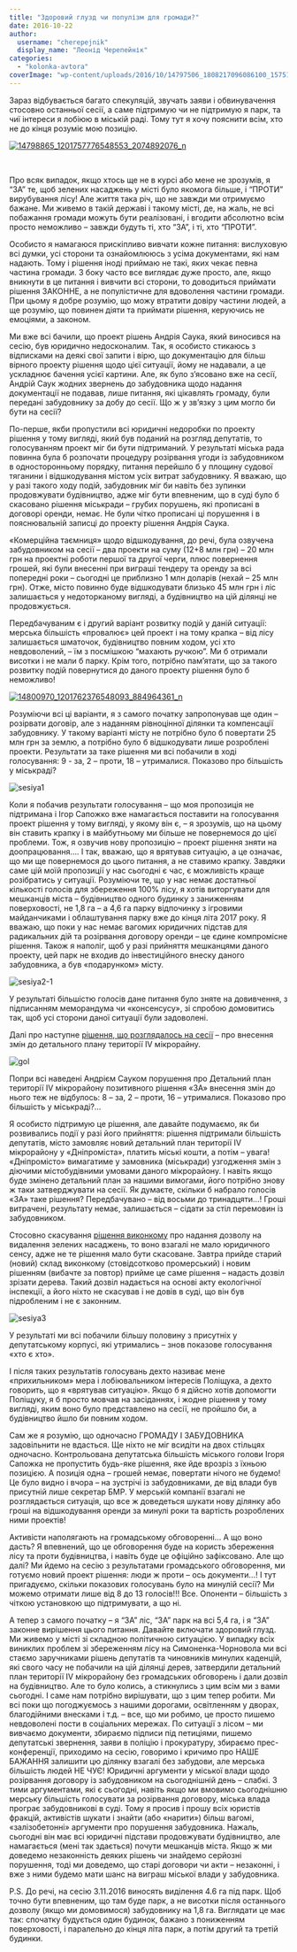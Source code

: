 ```yaml
---
title: "Здоровий глузд чи популізм для громади?"
date: 2016-10-22
author: 
  username: "cherepejnik"
  display_name: "Леонід Черепейнік"
categories: 
  - "kolonka-avtora"
coverImage: "wp-content/uploads/2016/10/14797506_1808217096086100_1575152901_n.jpg"
---
```


Зараз відбувається багато спекуляцій, звучать заяви і обвинувачення стосовно останньої сесії, а саме підтримую чи не підтримую я парк, та чиї інтереси я лобіюю в міській раді. Тому тут я хочу пояснити всім, хто не до кінця розуміє мою позицію.

[![14798865_1201757776548553_2074892076_n](https://mpz.brovary.org/wp-content/uploads/2016/10/14798865_1201757776548553_2074892076_n.jpg)](https://mpz.brovary.org/wp-content/uploads/2016/10/14798865_1201757776548553_2074892076_n.jpg)

 

Про всяк випадок, якщо хтось ще не в курсі або мене не зрозумів, я “ЗА” те, щоб зелених насаджень у місті було якомога більше, і “ПРОТИ” вирубування лісу! Але життя така річ, що не завжди ми отримуємо бажане. Ми живемо в такій державі і такому місті, де, на жаль, не всі побажання громади можуть бути реалізовані, і вгодити абсолютно всім просто неможливо – завжди будуть ті, хто “ЗА”, і ті, хто “ПРОТИ”.

Особисто я намагаюся прискіпливо вивчати кожне питання: вислуховую всі думки, усі сторони та ознайомлююсь з усіма документами, які нам надають. Тому і рішення іноді приймаю не такі, яких чекає певна частина громади. З боку часто все виглядає дуже просто, але, якщо вникнути в це питання і вивчити всі сторони, то доводиться приймати рішення ЗАКОННЕ, а не популістичне для вдоволення частини громади. При цьому я добре розумію, що можу втратити довіру частини людей, а ще розумію, що повинен діяти та приймати рішення, керуючись не емоціями, а законом.

Ми вже всі бачили, що проект рішень Андрія Саука, який виносився на сесію, був юридично недосконалим. Так, я особисто стикаюсь з відписками на деякі свої запити і вірю, що документацію для більш вірного проекту рішення щодо цієї ситуації, йому не надавали, а це ускладнює бачення усієї картини. Але, як було з’ясовано вже на сесії, Андрій Саук жодних звернень до забудовника щодо надання документації не подавав, лише питання, які цікавлять громаду, були передані забудовнику за добу до сесії. Що ж у зв’язку з цим могло би бути на сесії?

По-перше, якби пропустили всі юридичні недоробки по проекту рішення у тому вигляді, який був поданий на розгляд депутатів, то голосуванням проект міг би бути підтриманий. У результаті міська рада повинна була б розпочати процедуру розірвання угоди із забудовником в односторонньому порядку, питання перейшло б у площину судової тяганини і відшкодування містом усіх витрат забудовнику. Я вважаю, що у разі такого ходу подій, забудовник міг би навіть без зупинки продовжувати будівництво, адже міг бути впевненим, що в суді було б скасовано рішення міськради – грубих порушень, які прописані в договорі оренди, немає. Не були чітко прописані ці порушення і в пояснювальній записці до проекту рішення Андрія Саука.

«Комерційна таємниця» щодо відшкодування, до речі, була озвучена забудовником на сесії – два проекти на суму (12+8 млн грн) – 20 млн грн на проектні роботи першої та другої черги, плюс повернення грошей, які були внесенні при виграші тендеру та оренду за всі попередні роки – сьогодні це приблизно 1 млн доларів (нехай – 25 млн грн). Отже, місто повинно буде відшкодувати близько 45 млн грн і ліс залишається у недоторканому вигляді, а будівництво на цій ділянці не продовжується.

Передбачуваним є і другий варіант розвитку подій у даній ситуації: мерська більшість «провалює» цей проект і на тому крапка – від лісу залишається шматочок, будівництво повним ходом, усі хто невдоволений, – їм з посмішкою “махають ручкою”. Ми б отримали висотки і не мали б парку. Крім того, потрібно пам’ятати, що за такого розвитку подій повернутися до даного проекту рішення було б неможливо!

[![14800970_1201762376548093_884964361_n](https://mpz.brovary.org/wp-content/uploads/2016/10/14800970_1201762376548093_884964361_n.jpg)](https://mpz.brovary.org/wp-content/uploads/2016/10/14800970_1201762376548093_884964361_n.jpg)

Розуміючи всі ці варіанти, я з самого початку запропонував ще один – розірвати договір, але з наданням рівноцінної ділянки та компенсації забудовнику. У такому варіанті місту не потрібно було б повертати 25 млн грн за землю, а потрібно було б відшкодувати лише розроблені проекти. Результати за таке рішення ми всі побачили в ході голосування: 9 - за, 2 – проти, 18 – утрималися. Показово про більшість у міськраді?

![sesiya1](https://mpz.brovary.org/wp-content/uploads/2016/10/sesiya1-1.jpg)

Коли я побачив результати голосування – що моя пропозиція не підтримана і Ігор Сапожко вже намагається поставити на голосування проект рішення у тому вигляді, у якому він є, – я зрозумів, що на цьому він ставить крапку і в майбутньому ми більше не повернемося до цієї проблеми. Тож, я озвучив нову пропозицію – проект рішення зняти на доопрацювання…. І так, вважаю, що я врятував ситуацію, а це означає, що ми ще повернемося до цього питання, а не ставимо крапку. Завдяки саме цій моїй пропозиції у нас сьогодні є час, є можливість краще розібратись у ситуації. Розуміючи те, що у нас немає достатньої кількості голосів для збереження 100% лісу, я хотів виторгувати для мешканців міста – будівництво одного будинку з заниженням поверховості, не 1,8 га – а 4,6 га парку відпочинку з ігровими майданчиками і облаштування парку вже до кінця літа 2017 року. Я вважаю, що поки у нас немає вагомих юридичних підстав для радикальних дій та розірвання договору оренди – це єдине компромісне рішення. Також я наполіг, щоб у разі прийняття мешканцями даного проекту, цей парк не входив до інвестиційного внеску даного забудовника, а був «подарунком» місту.

![sesiya2-1](https://mpz.brovary.org/wp-content/uploads/2016/10/sesiya2-1-1.jpg)

У результаті більшістю голосів дане питання було зняте на довивчення, з підписанням меморандума чи «консенсусу», зі спробою домовитись так, щоб усі сторони даної ситуації були задоволені.

Далі про наступне [рішення, що розглядалось на сесії](http://brovary-rada.gov.ua/documents/24615.html) – про внесення змін до детального плану території ІV мікрорайну.

![gol](https://mpz.brovary.org/wp-content/uploads/2016/10/gol.jpg)

Попри всі наведені Андрієм Сауком порушення про Детальний план території ІV мікрорайону позитивного рішення «ЗА» внесення змін до нього теж не відбулось: 8 – за, 2 – проти, 16 – утрималися. Показово про більшість у міськраді?…

Я особисто підтримую це рішення, але давайте подумаємо, як би розвивались події у разі його прийняття: рішення підтримали більшість депутатів, місто замовляє новий детальний план території ІV мікрорайону у «Дніпроміста», платить міські кошти, а потім – увага! «Дніпромісто» вимагатиме у замовника (міськради) узгодження змін з діючими містобудівними умовами даного мікрорайону. І навіть якщо буде змінено детальний план за нашими вимогами, його потрібно знову ж таки затверджувати на сесії. Як думаєте, скільки б набрало голосів «ЗА» таке рішення? Передбачувано – від восьми до тринадцяти…! Гроші витрачені, результату немає, залишається – сідати за стіл перемовин із забудовником.

Стосовно скасування [рішення виконкому](http://brovary-rada.gov.ua/documents/24616.html) про надання дозволу на видалення зелених насаджень, то воно взагалі не мало юридичного сенсу, адже не те рішення мало бути скасоване. Завтра прийде старий (новий) склад виконкому (стовідсотково промерський) і новим рішенням (вибачте за повтор) прийме це саме рішення – надасть дозвіл зрізати дерева. Такий дозвіл надається на основі акту екологічної інспекції, а його ніхто не скасував і не довів в суді, що він був підробленим і не є законним.

![sesiya3](https://mpz.brovary.org/wp-content/uploads/2016/10/sesiya3-1.jpg)

У результаті ми всі побачили більшу половину з присутніх у депутатському корпусі, які утримались – знов показове голосування «хто є хто».

І після таких результатів голосувань дехто називає мене «прихильником» мера і лобіювальником інтересів Поліщука, а дехто говорить, що я «врятував ситуацію». Якщо б я дійсно хотів допомогти Поліщуку, я б просто мовчав на засіданнях, і жодне рішення у тому вигляді, яким воно було представлено на сесії, не пройшло би, а будівництво йшло би повним ходом.

Сам же я розумію, що одночасно ГРОМАДУ І ЗАБУДОВНИКА задовільнити не вдасться. Ще ніхто не міг всидіти на двох стільцях одночасно. Контрольована депутатська більшість міського голови Ігоря Сапожка не пропустить будь-яке рішення, яке йде врозріз з їхньою позицією. А позиція одна – грошей немає, повертати нічого не будемо! Це було видно і вчора – на зустрічі із забудовниками, де від влади був присутній лише секретар БМР. У мерській компанії взагалі не розглядається ситуація, що все ж доведеться шукати нову ділянку або гроші на відшкодування оренди за минулі роки та вартість розроблених ними проектів!

Активісти наполягають на громадському обговоренні… А що воно дасть? Я впевнений, що це обговорення буде на користь збереження лісу та проти будівництва, і навіть буде це офіційно зафіксовано. Але що далі? Ми йдемо на сесію з результатами громадського обговорення, ми готуємо новий проект рішення: люди ж проти – ось документи…! І тут пригадуємо, скільки показових голосувань було на минулій сесії? Ми можемо отримати лише від 8 до 13 голосів!!! Все. Опоненти – більшість з чіткою установкою що підтримувати, а що ні.

А тепер з самого початку – я “ЗА” ліс, “ЗА” парк на всі 5,4 га, і я “ЗА” законне вирішення цього питання. Давайте включати здоровий глузд. Ми живемо у місті зі складною політичною ситуацією. У випадку всіх виниклих проблем зі збереженням лісу на Симоненка-Чорновола ми всі стаємо заручниками рішень депутатів та чиновників минулих каденцій, які свого часу не побачили на цій ділянці дерев, затвердили детальний план території ІV мікрорайону без громадських обговорень і дали дозвіл на будівництво. Але то було колись, а стикнулись з цим всім ми з вами сьогодні. І саме нам потрібно вирішувати, що з цим тепер робити. Ми всі поки що погоджуємось з нашими дорогами, освітленням у дворах, благодійними внесками і т.д. – все, що ми робимо, це просто пишемо невдоволені пости в соціальних мережах. По ситуації з лісом – ми вивчаємо документи, збираємо підписи під петиціями, пишемо депутатські звернення, заяви в поліцію і прокуратуру, збираємо прес-конференції, приходимо на сесію, говоримо і кричимо про НАШЕ БАЖАННЯ залишити цю ділянку взагалі без забудови, але мерська більшість людей НЕ ЧУЄ! Юридичні аргументи у міської влади щодо розірвання договору із забудовником на сьогоднішній день – слабкі. З тими аргументами, які є сьогодні, навіть якщо ми вмовимо сьогоднішню мерську більшість голосувати за розірвання договору, міська влада програє забудовникові в суді. Тому я просив і прошу всіх юристів фракцій, активістів шукати і знайти (або «нарити») більш вагомі, «залізобетонні» аргументи про порушення забудовника. Нажаль, сьогодні він має всі юридичні підстави продовжувати будівництво, але намагається (мені так здається) почути мешканців міста. Якщо ж ми доведемо незаконність деяких рішень чи знайдемо серйозні порушення, тоді ми доведемо, що старі договори чи акти – незаконні, і вже з ними будемо мати шанс на виграш міської влади у забудовника.

P.S. До речі, на сесію 3.11.2016 виносять виділення 4.6 га під парк. Щоб точно бути впевненим, що там буде парк, а не висотки після останнього дозволу (якщо ми домовимося) забудовнику на 1,8 га. Виглядати це має так: спочатку будується один будинок, бажано з пониженням поверховості, і паралельно до кінця літа парк, а потім другий та третій будинки.
